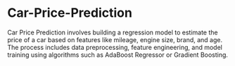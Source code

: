 # Car-Price-Prediction
Car Price Prediction involves building a regression model to estimate the price of a car based on features like mileage, engine size, brand, and age. The process includes data preprocessing, feature engineering, and model training using algorithms such as AdaBoost Regressor or Gradient Boosting. 
